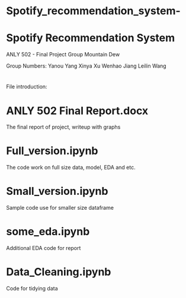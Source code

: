 # Spotify_recommendation_system-


# Spotify Recommendation System

ANLY 502 - Final Project
Group Mountain Dew


Group Numbers:
Yanou Yang
Xinya Xu
Wenhao Jiang
Leilin Wang

# 

File introduction:
# ANLY 502 Final Report.docx
The final report of project, writeup with graphs

# Full_version.ipynb
The code work on full size data, model, EDA and etc.

# Small_version.ipynb
Sample code use for smaller size dataframe

# some_eda.ipynb
Additional EDA code for report

# Data_Cleaning.ipynb
Code for tidying data
